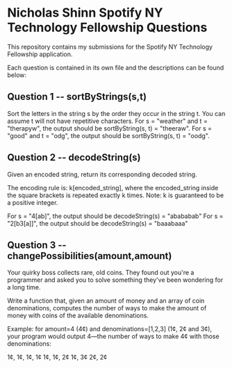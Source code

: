 # Nicholas Shinn Spotify NY Technology Fellowship Questions

This repository contains my submissions for the Spotify NY Technology Fellowship application.

Each question is contained in its own file and the descriptions can be found below:

## Question 1 -- sortByStrings(s,t)

Sort the letters in the string s by the order they occur in the string t. You can assume t will not have repetitive characters. For s = "weather" and t = "therapyw", the output should be sortByString(s, t) = "theeraw". For s = "good" and t = "odg", the output should be sortByString(s, t) = "oodg".

## Question 2 -- decodeString(s)

Given an encoded string, return its corresponding decoded string. 

The encoding rule is: k[encoded_string], where the encoded_string inside the square brackets is repeated exactly k times. Note: k is guaranteed to be a positive integer. 

For s = "4[ab]", the output should be decodeString(s) = "abababab" 
For s = "2[b3[a]]", the output should be decodeString(s) = "baaabaaa"

## Question 3 -- changePossibilities(amount,amount)

Your quirky boss collects rare, old coins. They found out you're a programmer and asked you to solve something they've been wondering for a long time. 

Write a function that, given an amount of money and an array of coin denominations, computes the number of ways to make the amount of money with coins of the available denominations. 

Example: for amount=4 (4¢) and denominations=[1,2,3] (1¢, 2¢ and 3¢), your program would output 4—the number of ways to make 4¢ with those denominations: 

1¢, 1¢, 1¢, 1¢
1¢, 1¢, 2¢
1¢, 3¢
2¢, 2¢
